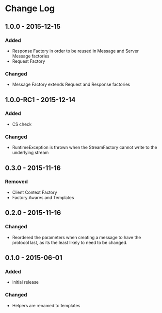 # Change Log

## 1.0.0 - 2015-12-15

### Added

- Response Factory in order to be reused in Message and Server Message factories
- Request Factory

### Changed

- Message Factory extends Request and Response factories


## 1.0.0-RC1 - 2015-12-14

### Added

- CS check

### Changed

- RuntimeException is thrown when the StreamFactory cannot write to the underlying stream


## 0.3.0 - 2015-11-16

### Removed

- Client Context Factory
- Factory Awares and Templates


## 0.2.0 - 2015-11-16

### Changed

- Reordered the parameters when creating a message to have the protocol last,
as its the least likely to need to be changed.


## 0.1.0 - 2015-06-01

### Added

- Initial release

### Changed

- Helpers are renamed to templates
